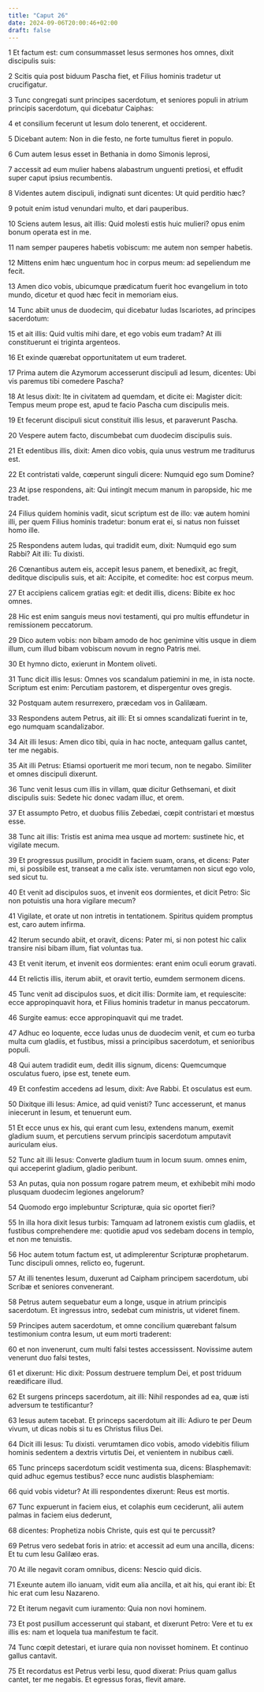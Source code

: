 ```yaml
---
title: "Caput 26"
date: 2024-09-06T20:00:46+02:00
draft: false
---
```



1 Et factum est: cum consummasset Iesus sermones hos omnes, dixit discipulis suis:

2 Scitis quia post biduum Pascha fiet, et Filius hominis tradetur ut crucifigatur.

3 Tunc congregati sunt principes sacerdotum, et seniores populi in atrium principis sacerdotum, qui dicebatur Caiphas:

4 et consilium fecerunt ut Iesum dolo tenerent, et occiderent.

5 Dicebant autem: Non in die festo, ne forte tumultus fieret in populo.

6 Cum autem Iesus esset in Bethania in domo Simonis leprosi,

7 accessit ad eum mulier habens alabastrum unguenti pretiosi, et effudit super caput ipsius recumbentis.

8 Videntes autem discipuli, indignati sunt dicentes: Ut quid perditio hæc?

9 potuit enim istud venundari multo, et dari pauperibus.

10 Sciens autem Iesus, ait illis: Quid molesti estis huic mulieri? opus enim bonum operata est in me.

11 nam semper pauperes habetis vobiscum: me autem non semper habetis.

12 Mittens enim hæc unguentum hoc in corpus meum: ad sepeliendum me fecit.

13 Amen dico vobis, ubicumque prædicatum fuerit hoc evangelium in toto mundo, dicetur et quod hæc fecit in memoriam eius.

14 Tunc abiit unus de duodecim, qui dicebatur Iudas Iscariotes, ad principes sacerdotum:

15 et ait illis: Quid vultis mihi dare, et ego vobis eum tradam? At illi constituerunt ei triginta argenteos.

16 Et exinde quærebat opportunitatem ut eum traderet.

17 Prima autem die Azymorum accesserunt discipuli ad Iesum, dicentes: Ubi vis paremus tibi comedere Pascha?

18 At Iesus dixit: Ite in civitatem ad quemdam, et dicite ei: Magister dicit: Tempus meum prope est, apud te facio Pascha cum discipulis meis.

19 Et fecerunt discipuli sicut constituit illis Iesus, et paraverunt Pascha.

20 Vespere autem facto, discumbebat cum duodecim discipulis suis.

21 Et edentibus illis, dixit: Amen dico vobis, quia unus vestrum me traditurus est.

22 Et contristati valde, cœperunt singuli dicere: Numquid ego sum Domine?

23 At ipse respondens, ait: Qui intingit mecum manum in paropside, hic me tradet.

24 Filius quidem hominis vadit, sicut scriptum est de illo: væ autem homini illi, per quem Filius hominis tradetur: bonum erat ei, si natus non fuisset homo ille.

25 Respondens autem Iudas, qui tradidit eum, dixit: Numquid ego sum Rabbi? Ait illi: Tu dixisti.

26 Cœnantibus autem eis, accepit Iesus panem, et benedixit, ac fregit, deditque discipulis suis, et ait: Accipite, et comedite: hoc est corpus meum.

27 Et accipiens calicem gratias egit: et dedit illis, dicens: Bibite ex hoc omnes.

28 Hic est enim sanguis meus novi testamenti, qui pro multis effundetur in remissionem peccatorum.

29 Dico autem vobis: non bibam amodo de hoc genimine vitis usque in diem illum, cum illud bibam vobiscum novum in regno Patris mei.

30 Et hymno dicto, exierunt in Montem oliveti.

31 Tunc dicit illis Iesus: Omnes vos scandalum patiemini in me, in ista nocte. Scriptum est enim: Percutiam pastorem, et dispergentur oves gregis.

32 Postquam autem resurrexero, præcedam vos in Galilæam.

33 Respondens autem Petrus, ait illi: Et si omnes scandalizati fuerint in te, ego numquam scandalizabor.

34 Ait illi Iesus: Amen dico tibi, quia in hac nocte, antequam gallus cantet, ter me negabis.

35 Ait illi Petrus: Etiamsi oportuerit me mori tecum, non te negabo. Similiter et omnes discipuli dixerunt.

36 Tunc venit Iesus cum illis in villam, quæ dicitur Gethsemani, et dixit discipulis suis: Sedete hic donec vadam illuc, et orem.

37 Et assumpto Petro, et duobus filiis Zebedæi, cœpit contristari et mœstus esse.

38 Tunc ait illis: Tristis est anima mea usque ad mortem: sustinete hic, et vigilate mecum.

39 Et progressus pusillum, procidit in faciem suam, orans, et dicens: Pater mi, si possibile est, transeat a me calix iste. verumtamen non sicut ego volo, sed sicut tu.

40 Et venit ad discipulos suos, et invenit eos dormientes, et dicit Petro: Sic non potuistis una hora vigilare mecum?

41 Vigilate, et orate ut non intretis in tentationem. Spiritus quidem promptus est, caro autem infirma.

42 Iterum secundo abiit, et oravit, dicens: Pater mi, si non potest hic calix transire nisi bibam illum, fiat voluntas tua.

43 Et venit iterum, et invenit eos dormientes: erant enim oculi eorum gravati.

44 Et relictis illis, iterum abiit, et oravit tertio, eumdem sermonem dicens.

45 Tunc venit ad discipulos suos, et dicit illis: Dormite iam, et requiescite: ecce appropinquavit hora, et Filius hominis tradetur in manus peccatorum.

46 Surgite eamus: ecce appropinquavit qui me tradet.

47 Adhuc eo loquente, ecce Iudas unus de duodecim venit, et cum eo turba multa cum gladiis, et fustibus, missi a principibus sacerdotum, et senioribus populi.

48 Qui autem tradidit eum, dedit illis signum, dicens: Quemcumque osculatus fuero, ipse est, tenete eum.

49 Et confestim accedens ad Iesum, dixit: Ave Rabbi. Et osculatus est eum.

50 Dixitque illi Iesus: Amice, ad quid venisti? Tunc accesserunt, et manus iniecerunt in Iesum, et tenuerunt eum.

51 Et ecce unus ex his, qui erant cum Iesu, extendens manum, exemit gladium suum, et percutiens servum principis sacerdotum amputavit auriculam eius.

52 Tunc ait illi Iesus: Converte gladium tuum in locum suum. omnes enim, qui acceperint gladium, gladio peribunt.

53 An putas, quia non possum rogare patrem meum, et exhibebit mihi modo plusquam duodecim legiones angelorum?

54 Quomodo ergo implebuntur Scripturæ, quia sic oportet fieri?

55 In illa hora dixit Iesus turbis: Tamquam ad latronem existis cum gladiis, et fustibus comprehendere me: quotidie apud vos sedebam docens in templo, et non me tenuistis.

56 Hoc autem totum factum est, ut adimplerentur Scripturæ prophetarum. Tunc discipuli omnes, relicto eo, fugerunt.

57 At illi tenentes Iesum, duxerunt ad Caipham principem sacerdotum, ubi Scribæ et seniores convenerant.

58 Petrus autem sequebatur eum a longe, usque in atrium principis sacerdotum. Et ingressus intro, sedebat cum ministris, ut videret finem.

59 Principes autem sacerdotum, et omne concilium quærebant falsum testimonium contra Iesum, ut eum morti traderent:

60 et non invenerunt, cum multi falsi testes accessissent. Novissime autem venerunt duo falsi testes,

61 et dixerunt: Hic dixit: Possum destruere templum Dei, et post triduum reædificare illud.

62 Et surgens princeps sacerdotum, ait illi: Nihil respondes ad ea, quæ isti adversum te testificantur?

63 Iesus autem tacebat. Et princeps sacerdotum ait illi: Adiuro te per Deum vivum, ut dicas nobis si tu es Christus filius Dei.

64 Dicit illi Iesus: Tu dixisti. verumtamen dico vobis, amodo videbitis filium hominis sedentem a dextris virtutis Dei, et venientem in nubibus cæli.

65 Tunc princeps sacerdotum scidit vestimenta sua, dicens: Blasphemavit: quid adhuc egemus testibus? ecce nunc audistis blasphemiam:

66 quid vobis videtur? At illi respondentes dixerunt: Reus est mortis.

67 Tunc expuerunt in faciem eius, et colaphis eum ceciderunt, alii autem palmas in faciem eius dederunt,

68 dicentes: Prophetiza nobis Christe, quis est qui te percussit?

69 Petrus vero sedebat foris in atrio: et accessit ad eum una ancilla, dicens: Et tu cum Iesu Galilæo eras.

70 At ille negavit coram omnibus, dicens: Nescio quid dicis.

71 Exeunte autem illo ianuam, vidit eum alia ancilla, et ait his, qui erant ibi: Et hic erat cum Iesu Nazareno.

72 Et iterum negavit cum iuramento: Quia non novi hominem.

73 Et post pusillum accesserunt qui stabant, et dixerunt Petro: Vere et tu ex illis es: nam et loquela tua manifestum te facit.

74 Tunc cœpit detestari, et iurare quia non novisset hominem. Et continuo gallus cantavit.

75 Et recordatus est Petrus verbi Iesu, quod dixerat: Prius quam gallus cantet, ter me negabis. Et egressus foras, flevit amare.


